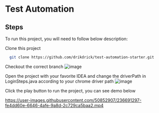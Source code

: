 # Test Automation
## Steps
To run this project, you will need to follow below description:

Clone this project

```bash
  git clone https://github.com/drikdrick/test-automation-starter.git
```
Checkout the correct branch
![image](https://user-images.githubusercontent.com/50852907/236691846-716b51b4-30b3-47b6-bed9-ca01497d7055.png)

Open the project with your favorite IDEA and change the driverPath in LoginSteps.java according to your chrome driver path
![image](https://user-images.githubusercontent.com/50852907/236690832-1d1550b9-d8ad-4578-9d23-e4d54435a031.png)

Click the play button to run the project, you can see demo below

    

https://user-images.githubusercontent.com/50852907/236691297-fe4dd60e-6646-4afe-9a8d-2c729ca5baa2.mp4

